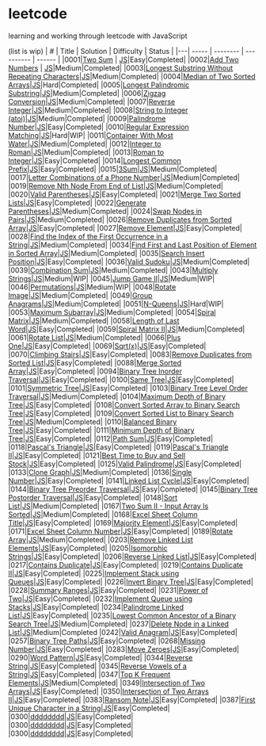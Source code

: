 # leetcode
learning and working through leetcode with JavaScript 

(list is wip)
| # | Title | Solution | Difficulty | Status |
|---| ----- | -------- | ---------- | ------ |
|0001|[Two Sum](https://leetcode.com/problems/two-sum/) | [JS](https://github.com/Remrem1645/leetcode/blob/main/JS/0001.%20Two%20Sum.js)|Easy|Completed|
|0002|[Add Two Numbers](https://leetcode.com/problems/add-two-numbers/) | [JS](https://github.com/Remrem1645/leetcode/blob/main/JS/0002.%20Add%20Two%20Numbers.js)|Medium|Completed|
|0003|[Longest Substring Without Repeating Characters](https://leetcode.com/problems/longest-substring-without-repeating-characters/)|[JS](https://github.com/Remrem1645/leetcode/blob/main/JS/0003.%20Longest%20Substring%20Without%20Repeating%20Characters.js)|Medium|Completed|
|0004|[Median of Two Sorted Arrays](https://leetcode.com/problems/median-of-two-sorted-arrays/)|[JS](https://github.com/Remrem1645/leetcode/blob/main/JS/0004.%20Median%20of%20Two%20Sorted%20Arrays.js)|Hard|Completed|
|0005|[Longest Palindromic Substring](https://leetcode.com/problems/longest-palindromic-substring/)|[JS](https://github.com/Remrem1645/leetcode/blob/main/JS/0005.%20Longest%20Palindromic%20Substring.js)|Medium|Completed|
|0006|[Zigzag Conversion](https://leetcode.com/problems/zigzag-conversion/)|[JS](https://github.com/Remrem1645/leetcode/blob/main/JS/0006.%20Zigzag%20Conversion.js)|Medium|Completed|
|0007|[Reverse Integer](https://leetcode.com/problems/reverse-integer/)|[JS](https://github.com/Remrem1645/leetcode/blob/main/JS/0007.%20Reverse%20Integer.js)|Medium|Completed|
|0008|[String to Integer (atoi)](https://leetcode.com/problems/string-to-integer-atoi/)|[JS](https://github.com/Remrem1645/leetcode/blob/main/JS/0008.%20String%20to%20Integer%20(atoi).js)|Medium|Completed|
|0009|[Palindrome Number](https://leetcode.com/problems/palindrome-number/)|[JS](https://github.com/Remrem1645/leetcode/blob/main/JS/0009.%20Palindrome%20Number.js)|Easy|Completed|
|0010|[Regular Expression Matching](https://leetcode.com/problems/regular-expression-matching/)|[JS](https://github.com/Remrem1645/leetcode/blob/main/JS/0010.%20Regular%20Expression%20Matching.js)|Hard|WIP|
|0011|[Container With Most Water](https://leetcode.com/problems/container-with-most-water/)|[JS](https://github.com/Remrem1645/leetcode/blob/main/JS/0011.%20Container%20With%20Most%20Water.js)|Medium|Completed|
|0012|[Integer to Roman](https://leetcode.com/problems/integer-to-roman/)|[JS](https://github.com/Remrem1645/leetcode/blob/main/JS/0012.%20Integer%20to%20Roman.js)|Medium|Completed|
|0013|[Roman to Integer](https://leetcode.com/problems/roman-to-integer/)|[JS](https://github.com/Remrem1645/leetcode/blob/main/JS/0013.%20Roman%20to%20Integer.js)|Easy|Completed|
|0014|[Longest Common Prefix](https://leetcode.com/problems/longest-common-prefix/)|[JS](https://github.com/Remrem1645/leetcode/blob/main/JS/0014.%20Longest%20Common%20Prefix.js)|Easy|Completed|
|0015|[3Sum](https://leetcode.com/problems/3sum/)|[JS](https://github.com/Remrem1645/leetcode/blob/main/JS/0015.%203Sum.js)|Medium|Completed|
|0017|[Letter Combinations of a Phone Number](https://leetcode.com/problems/letter-combinations-of-a-phone-number/)|[JS](https://github.com/Remrem1645/leetcode/blob/main/JS/0017.%20Letter%20Combinations%20of%20a%20Phone%20Number.js)|Medium|Completed|
|0019|[Remove Nth Node From End of List](https://leetcode.com/problems/remove-nth-node-from-end-of-list/)|[JS](https://github.com/Remrem1645/leetcode/blob/main/JS/0019.%20Remove%20Nth%20Node%20From%20End%20of%20List.js)|Medium|Completed|
|0020|[Valid Parentheses](https://leetcode.com/problems/valid-parentheses/)|[JS](https://github.com/Remrem1645/leetcode/blob/main/JS/0020.%20Valid%20Parentheses.js)|Easy|Completed|
|0021|[Merge Two Sorted Lists](https://leetcode.com/problems/merge-two-sorted-lists/)|[JS](https://github.com/Remrem1645/leetcode/blob/main/JS/0021.%20Merge%20Two%20Sorted%20Lists.js)|Easy|Completed|
|0022|[Generate Parentheses](https://leetcode.com/problems/generate-parentheses/)|[JS](https://github.com/Remrem1645/leetcode/blob/main/JS/0022.%20Generate%20Parentheses.js)|Medium|Completed|
|0024|[Swap Nodes in Pairs](https://leetcode.com/problems/swap-nodes-in-pairs/)|[JS](https://github.com/Remrem1645/leetcode/blob/main/JS/0024.%20Swap%20Nodes%20in%20Pairs.js)|Medium|Completed|
|0026|[Remove Duplicates from Sorted Array](https://leetcode.com/problems/remove-duplicates-from-sorted-array/)|[JS](https://github.com/Remrem1645/leetcode/blob/main/JS/0026.%20Remove%20Duplicates%20from%20Sorted%20Array.js)|Easy|Completed|
|0027|[Remove Element](https://leetcode.com/problems/remove-element/)|[JS](https://github.com/Remrem1645/leetcode/blob/main/JS/0027.%20Remove%20Element.js)|Easy|Completed|
|0028|[Find the Index of the First Occurrence in a String](https://leetcode.com/problems/find-the-index-of-the-first-occurrence-in-a-string/)|[JS](https://github.com/Remrem1645/leetcode/blob/main/JS/0028.%20Implement%20strStr().js)|Medium|Completed|
|0034|[Find First and Last Position of Element in Sorted Array](https://leetcode.com/problems/find-first-and-last-position-of-element-in-sorted-array/)|[JS](https://github.com/Remrem1645/leetcode/blob/main/JS/0034.%20Find%20First%20and%20Last%20Position%20of%20Element%20in%20Sorted%20Array.js)|Medium|Completed|
|0035|[Search Insert Position](https://leetcode.com/problems/search-insert-position/)|[JS](https://github.com/Remrem1645/leetcode/blob/main/JS/0035.%20Search%20Insert%20Position.js)|Easy|Completed|
|0036|[Valid Sudoku](https://leetcode.com/problems/valid-sudoku/)|[JS](https://github.com/Remrem1645/leetcode/blob/main/JS/0036.%20Valid%20Sudoku.js)|Medium|Completed|
|0039|[Combination Sum](https://leetcode.com/problems/combination-sum/)|[JS](https://github.com/Remrem1645/leetcode/blob/main/JS/0039.%20Combination%20Sum.js)|Medium|Completed|
|0043|[Multiply Strings](https://leetcode.com/problems/multiply-strings/)|[JS](https://github.com/Remrem1645/leetcode/blob/main/JS/0043.%20Multiply%20Strings.js)|Medium|WIP|
|0045|[Jump Game II](https://leetcode.com/problems/jump-game-ii/)|[JS](https://github.com/Remrem1645/leetcode/blob/main/JS/0045.%20Jump%20Game%20II.js)|Medium|WIP|
|0046|[Permutations](https://leetcode.com/problems/permutations/)|[JS](https://github.com/Remrem1645/leetcode/blob/main/JS/0046.%20Permutations.js)|Medium|WIP|
|0048|[Rotate Image](https://leetcode.com/problems/rotate-image/)|[JS](https://github.com/Remrem1645/leetcode/blob/main/JS/0048.%20Rotate%20Image.js)|Medium|Completed|
|0049|[Group Anagrams](https://leetcode.com/problems/group-anagrams/)|[JS](https://github.com/Remrem1645/leetcode/blob/main/JS/0049.%20Group%20Anagrams.js)|Medium|Completed|
|0051|[N-Queens](https://leetcode.com/problems/n-queens/)|[JS](https://github.com/Remrem1645/leetcode/blob/main/JS/0051.%20N-Queens.js)|Hard|WIP|
|0053|[Maximum Subarray](https://leetcode.com/problems/maximum-subarray/)|[JS](https://github.com/Remrem1645/leetcode/blob/main/JS/0053.%20Maximum%20Subarray.js)|Medium|Completed|
|0054|[Spiral Matrix](https://leetcode.com/problems/spiral-matrix/)|[JS](https://github.com/Remrem1645/leetcode/blob/main/JS/0054.%20Spiral%20Matrix.js)|Medium|Completed|
|0058|[Length of Last Word](https://leetcode.com/problems/length-of-last-word/)|[JS](https://github.com/Remrem1645/leetcode/blob/main/JS/0058.%20Length%20of%20Last%20Word.js)|Easy|Completed|
|0059|[Spiral Matrix II](https://leetcode.com/problems/spiral-matrix-ii/)|[JS](https://github.com/Remrem1645/leetcode/blob/main/JS/0059.%20Spiral%20Matrix%20II.js)|Medium|Completed|
|0061|[Rotate List](https://leetcode.com/problems/rotate-list/)|[JS](https://github.com/Remrem1645/leetcode/blob/main/JS/0061.%20Rotate%20List.js)|Medium|Completed|
|0066|[Plus One](https://leetcode.com/problems/plus-one/)|[JS](https://github.com/Remrem1645/leetcode/blob/main/JS/0066.%20Plus%20One.js)|Easy|Completed|
|0069|[Sqrt(x)](https://leetcode.com/problems/sqrtx/)|[JS](https://github.com/Remrem1645/leetcode/blob/main/JS/0069.%20Sqrt(x).js)|Easy|Completed|
|0070|[Climbing Stairs](https://leetcode.com/problems/climbing-stairs/)|[JS](https://github.com/Remrem1645/leetcode/blob/main/JS/0070.%20Climbing%20Stairs.js)|Easy|Completed|
|0083|[Remove Duplicates from Sorted List](https://leetcode.com/problems/remove-duplicates-from-sorted-list/)|[JS](https://github.com/Remrem1645/leetcode/blob/main/JS/0083.%20Remove%20Duplicates%20from%20Sorted%20List.js)|Easy|Completed|
|0088|[Merge Sorted Array](https://leetcode.com/problems/merge-sorted-array/)|[JS](https://github.com/Remrem1645/leetcode/blob/main/JS/0088.%20Merge%20Sorted%20Array.js)|Easy|Completed|
|0094|[Binary Tree Inorder Traversal](https://leetcode.com/problems/binary-tree-inorder-traversal/)|[JS](https://github.com/Remrem1645/leetcode/blob/main/JS/0094.%20Binary%20Tree%20Inorder%20Traversal.js)|Easy|Completed|
|0100|[Same Tree](https://leetcode.com/problems/same-tree/)|[JS](https://github.com/Remrem1645/leetcode/blob/main/JS/0100.%20Same%20Tree.js)|Easy|Completed|
|0101|[Symmetric Tree](https://leetcode.com/problems/symmetric-tree/)|[JS](https://github.com/Remrem1645/leetcode/blob/main/JS/0101.%20Symmetric%20Tree.js)|Easy|Completed|
|0103|[Binary Tree Level Order Traversal](https://leetcode.com/problems/binary-tree-level-order-traversal/)|[JS](https://github.com/Remrem1645/leetcode/blob/main/JS/0102.%20Binary%20Tree%20Level%20Order%20Traversal.js)|Medium|Completed|
|0104|[Maximum Depth of Binary Tree](https://leetcode.com/problems/maximum-depth-of-binary-tree/)|[JS](https://github.com/Remrem1645/leetcode/blob/main/JS/0104.%20Maximum%20Depth%20of%20Binary%20Tree.js)|Easy|Completed|
|0108|[Convert Sorted Array to Binary Search Tree](https://leetcode.com/problems/convert-sorted-array-to-binary-search-tree/)|[JS](https://github.com/Remrem1645/leetcode/blob/main/JS/0108.%20Convert%20Sorted%20Array%20to%20Binary%20Search%20Tree.js)|Easy|Completed|
|0109|[Convert Sorted List to Binary Search Tree](https://leetcode.com/problems/convert-sorted-list-to-binary-search-tree/)|[JS](https://github.com/Remrem1645/leetcode/blob/main/JS/0109.%20Convert%20Sorted%20List%20to%20Binary%20Search%20Tree.js)|Medium|Completed|
|0110|[Balanced Binary Tree](https://leetcode.com/problems/balanced-binary-tree/)|[JS](https://github.com/Remrem1645/leetcode/blob/main/JS/0110.%20Balanced%20Binary%20Tree.js)|Easy|Completed|
|0111|[Minimum Depth of Binary Tree](https://leetcode.com/problems/minimum-depth-of-binary-tree/)|[JS](https://github.com/Remrem1645/leetcode/blob/main/JS/0111.%20Minimum%20Depth%20of%20Binary%20Tree.js)|Easy|Completed|
|0112|[Path Sum](https://leetcode.com/problems/path-sum/)|[JS](https://github.com/Remrem1645/leetcode/blob/main/JS/0112.%20Path%20Sum.js)|Easy|Completed|
|0118|[Pascal's Triangle](https://leetcode.com/problems/pascals-triangle/)|[JS](https://github.com/Remrem1645/leetcode/blob/main/JS/0118.%20Pascal's%20Triangle.js)|Easy|Completed|
|0119|[Pascal's Triangle II](https://leetcode.com/problems/pascals-triangle-ii/)|[JS](https://github.com/Remrem1645/leetcode/blob/main/JS/0119.%20Pascal's%20Triangle%20II.js)|Easy|Completed|
|0121|[Best Time to Buy and Sell Stock](https://leetcode.com/problems/best-time-to-buy-and-sell-stock/)|[JS](https://github.com/Remrem1645/leetcode/blob/main/JS/0121.%20Best%20Time%20to%20Buy%20and%20Sell%20Stock.js)|Easy|Completed|
|0125|[Valid Palindrome](https://leetcode.com/problems/valid-palindrome/)|[JS](https://github.com/Remrem1645/leetcode/blob/main/JS/0125.%20Valid%20Palindrome.js)|Easy|Completed|
|0133|[Clone Graph](https://leetcode.com/problems/clone-graph/)|[JS](https://github.com/Remrem1645/leetcode/blob/main/JS/0133.%20Clone%20Graph.js)|Medium|Completed|
|0136|[Single Number](https://leetcode.com/problems/single-number/)|[JS](https://github.com/Remrem1645/leetcode/blob/main/JS/0136.%20Single%20Number.js)|Easy|Completed|
|0141|[Linked List Cycle](https://leetcode.com/problems/linked-list-cycle/)|[JS](https://github.com/Remrem1645/leetcode/blob/main/JS/0141.%20Linked%20List%20Cycle.js)|Easy|Completed|
|0144|[Binary Tree Preorder Traversal](https://leetcode.com/problems/binary-tree-preorder-traversal/)|[JS](https://github.com/Remrem1645/leetcode/blob/main/JS/0144.%20Binary%20Tree%20Preorder%20Traversal.js)|Easy|Completed|
|0145|[Binary Tree Postorder Traversal](https://leetcode.com/problems/binary-tree-postorder-traversal/)|[JS](https://github.com/Remrem1645/leetcode/blob/main/JS/0145.%20Binary%20Tree%20Postorder%20Traversal.js)|Easy|Completed|
|0148|[Sort List](https://leetcode.com/problems/sort-list/)|[JS](https://github.com/Remrem1645/leetcode/blob/main/JS/0148.%20Sort%20List.js)|Medium|Completed|
|0167|[Two Sum II - Input Array Is Sorted](https://leetcode.com/problems/two-sum-ii-input-array-is-sorted/)|[JS](https://github.com/Remrem1645/leetcode/blob/main/JS/0167.%20Two%20Sum%20II%20-%20Input%20Array%20Is%20Sorted.js)|Medium|Completed|
|0168|[Excel Sheet Column Title](https://leetcode.com/problems/excel-sheet-column-title/)|[JS](https://github.com/Remrem1645/leetcode/blob/main/JS/0168.%20Excel%20Sheet%20Column%20Title.js)|Easy|Completed|
|0169|[Majority Element](https://leetcode.com/problems/majority-element/)|[JS](https://github.com/Remrem1645/leetcode/blob/main/JS/0169.%20Majority%20Element.js)|Easy|Completed|
|0171|[Excel Sheet Column Number](https://leetcode.com/problems/excel-sheet-column-number/)|[JS](https://github.com/Remrem1645/leetcode/blob/main/JS/0171.%20Excel%20Sheet%20Column%20Number.js)|Easy|Completed|
|0189|[Rotate Array](https://leetcode.com/problems/rotate-array/)|[JS](https://github.com/Remrem1645/leetcode/blob/main/JS/0189.%20Rotate%20Array.js)|Medium|Completed|
|0203|[Remove Linked List Elements](https://leetcode.com/problems/remove-linked-list-elements/)|[JS](https://github.com/Remrem1645/leetcode/blob/main/JS/0203.%20Remove%20Linked%20List%20Elements.js)|Easy|Completed|
|0205|[Isomorphic Strings](https://leetcode.com/problems/isomorphic-strings/)|[JS](https://github.com/Remrem1645/leetcode/blob/main/JS/0205.%20Isomorphic%20Strings.js)|Easy|Completed|
|0206|[Reverse Linked List](https://leetcode.com/problems/reverse-linked-list/)|[JS](https://github.com/Remrem1645/leetcode/blob/main/JS/0206.%20Reverse%20Linked%20List.js)|Easy|Completed|
|0217|[Contains Duplicate](https://leetcode.com/problems/contains-duplicate/)|[JS](https://github.com/Remrem1645/leetcode/blob/main/JS/0217.%20Contains%20Duplicate.js)|Easy|Completed|
|0219|[Contains Duplicate II](https://leetcode.com/problems/contains-duplicate-ii/)|[JS](https://github.com/Remrem1645/leetcode/blob/main/JS/0219.%20Contains%20Duplicate%20II.js)|Easy|Completed|
|0225|[Implement Stack using Queues](https://leetcode.com/problems/implement-stack-using-queues/)|[JS](https://github.com/Remrem1645/leetcode/blob/main/JS/0225.%20Implement%20Stack%20using%20Queues.js)|Easy|Completed|
|0226|[Invert Binary Tree](https://leetcode.com/problems/invert-binary-tree/)|[JS](https://github.com/Remrem1645/leetcode/blob/main/JS/0226.%20Invert%20Binary%20Tree.js)|Easy|Completed|
|0228|[Summary Ranges](https://leetcode.com/problems/invert-binary-tree/)|[JS](https://github.com/Remrem1645/leetcode/blob/main/JS/0226.%20Invert%20Binary%20Tree.js)|Easy|Completed|
|0231|[Power of Two](https://leetcode.com/problems/power-of-two/)|[JS](https://github.com/Remrem1645/leetcode/blob/main/JS/0231.%20Power%20of%20Two.js)|Easy|Completed|
|0232|[Implement Queue using Stacks](https://leetcode.com/problems/implement-queue-using-stacks/)|[JS](https://github.com/Remrem1645/leetcode/blob/main/JS/0232.%20Implement%20Queue%20using%20Stacks.js)|Easy|Completed|
|0234|[Palindrome Linked List](https://leetcode.com/problems/palindrome-linked-list/)|[JS](https://github.com/Remrem1645/leetcode/blob/main/JS/0234.%20Palindrome%20Linked%20List.js)|Easy|Completed|
|0235|[Lowest Common Ancestor of a Binary Search Tree](https://leetcode.com/problems/lowest-common-ancestor-of-a-binary-search-tree/)|[JS](https://github.com/Remrem1645/leetcode/blob/main/JS/0235.%20Lowest%20Common%20Ancestor%20of%20a%20Binary%20Search%20Tree.js)|Medium|Completed|
|0237|[Delete Node in a Linked List](https://leetcode.com/problems/delete-node-in-a-linked-list/)|[JS](https://github.com/Remrem1645/leetcode/blob/main/JS/0237.%20Delete%20Node%20in%20a%20Linked%20List.js)|Medium|Completed
|0242|[Valid Anagram](https://leetcode.com/problems/valid-anagram/)|[JS](https://github.com/Remrem1645/leetcode/blob/main/JS/0242.%20Valid%20Anagram.js)|Easy|Completed|
|0257|[Binary Tree Paths](https://leetcode.com/problems/binary-tree-paths/)|[JS](https://github.com/Remrem1645/leetcode/blob/main/JS/0257.%20Binary%20Tree%20Paths.js)|Easy|Completed|
|0268|[Missing Number](https://leetcode.com/problems/missing-number/)|[JS](https://github.com/Remrem1645/leetcode/blob/main/JS/0268.%20Missing%20Number.js)|Easy|Completed|
|0283|[Move Zeroes](https://leetcode.com/problems/move-zeroes/)|[JS](https://github.com/Remrem1645/leetcode/blob/main/JS/0283.%20Move%20Zeroes.js)|Easy|Completed|
|0290|[Word Pattern](https://leetcode.com/problems/word-pattern/)|[JS](https://github.com/Remrem1645/leetcode/blob/main/JS/0290.%20Word%20Pattern.js)|Easy|Completed|
|0344|[Reverse String](https://leetcode.com/problems/reverse-string/)|[JS](https://github.com/Remrem1645/leetcode/blob/main/JS/0344.%20Reverse%20String.js)|Easy|Completed|
|0345|[Reverse Vowels of a String](https://leetcode.com/problems/reverse-vowels-of-a-string/)|[JS](https://github.com/Remrem1645/leetcode/blob/main/JS/0345.%20Reverse%20Vowels%20of%20a%20String.js)|Easy|Completed|
|0347|[Top K Frequent Elements](https://leetcode.com/problems/top-k-frequent-elements/)|[JS](https://github.com/Remrem1645/leetcode/blob/main/JS/0347.%20Top%20K%20Frequent%20Elements.js)|Medium|Completed|
|0349|[Intersection of Two Arrays](https://leetcode.com/problems/intersection-of-two-arrays/)|[JS](https://github.com/Remrem1645/leetcode/blob/main/JS/0349.%20Intersection%20of%20Two%20Arrays.js)|Easy|Completed|
|0350|[Intersection of Two Arrays II](https://leetcode.com/problems/intersection-of-two-arrays-ii/)|[JS](https://github.com/Remrem1645/leetcode/blob/main/JS/0350.%20Intersection%20of%20Two%20Arrays%20II.js)|Easy|Completed|
|0383|[Ransom Note](https://leetcode.com/problems/ransom-note/)|[JS](https://github.com/Remrem1645/leetcode/blob/main/JS/0383.%20Ransom%20Note.js)|Easy|Completed|
|0387|[First Unique Character in a String](https://leetcode.com/problems/first-unique-character-in-a-string/)|[JS](https://github.com/Remrem1645/leetcode/blob/main/JS/0387.%20First%20Unique%20Character%20in%20a%20String.js)|Easy|Completed|
|0300|[dddddddd](ddddddddddd)|[JS](ddddddddddddd)|Easy|Completed|
|0300|[dddddddd](ddddddddddd)|[JS](ddddddddddddd)|Easy|Completed|
|0300|[dddddddd](ddddddddddd)|[JS](ddddddddddddd)|Easy|Completed|














